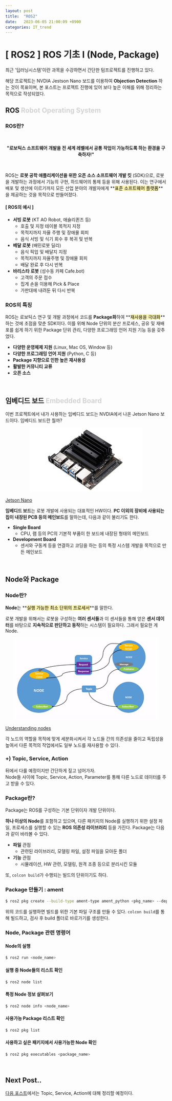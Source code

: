 ```yaml
---
layout: post
title:  "ROS2"
date:   2023-06-05 21:00:09 +0900
categories: IT_trend
---
```

# [ ROS2 ] ROS 기초 I (Node, Package)

최근 '딥러닝시스템'이란 과목을 수강하면서 간단한 텀프로젝트를 진행하고 있다. 

해당 프로젝트는 NVDIA Jestson Nano 보드를 이용하여 **Objection Detection** 하는 것이 목표이며, 본 포스트는 프로젝트 진행에 있어 보다 높은 이해를 위해 정리하는 목적으로 작성되었다. 

## ROS <font color='lightgray'>Robot Operating System</font>

<h3 class='line-mark-blue'>ROS란?</h3>

<br>

<p align='center' font-size='120%'><strong>"로보틱스 소프트웨어 개발을 
전 세계 레벨에서 공통 작업이 가능하도록 하는 환경을 구축하자!"</strong>
</p>

<br>

ROS는 **로봇 공학 애플리케이션을 위한 오픈 소스 소프트웨어 개발 킷** (SDK)으로, 로봇을 개발하는 과정에서 기능의 구현, 하드웨어의 통제 등을 위해 사용된다. 이는 연구에서 배포 및 생산에 이르기까지 모든 산업 분야의 개발자에게 **<mark style='background-color: #fff5b1'>표준 소프트웨어 플랫폼</mark>**을 제공하는 것을 목적으로 만들어졌다. 

#### [ ROS의 예시 ]
- **서빙 로봇** (KT AO Robot, 애슐리퀸즈 등)
  - 호출 및 지정 테이블 목적지 지정
  - 목적지까지 자율 주행 및 장애물 회피
  - 음식 서빙 및 식기 회수 후 복귀 및 반복
- **베달 로봇** (배민로봇 딜리)
  - 음식 픽업 및 배달지 지정
  - 목적지까지 자율주행 및 장애물 회피
  - 배달 완료 후 다시 반복
- **바리스타 로봇** (성수동 카페 Cafe.bot)
  - 고객의 주문 접수
  - 집게 손을 이용해 Pick & Place
  - 가판대에 내려둔 뒤 다시 반복


<h3 class='line-mark-blue'>ROS의 특징</h3>

ROS는 로보틱스 연구 및 개발 과정에서 코드를 **Package화**하여 **<mark style='background-color: #fff5b1'>재사용을 극대화</mark>**하는 것에 초점을 맞춘 SDK이다. 이를 위해 Node 단위의 분산 프로세스, 공유 및 재배포를 쉽게 하기 위한 Package 단위 관리, 다양한 프로그래밍 언어 지원 기능 등을 갖추었다. 

- **다양한 운영체제 지원** (Linux, Mac OS, Window 등)
- **다양한 프로그래밍 언어 지원** (Python, C 등)
- **Package 지향으로 인한 높은 재사용성**
- **활발한 커뮤니티 교류**
- **오픈 소스**

<br>

## 임베디드 보드 <font color='lightgray'>Embedded Board</font>

이번 프로젝트에서 내가 사용하는 임베디드 보드는 NVDIA에서 나온 Jetson Nano 보드이다. 임베디드 보드란 뭘까?

<p align='center'><img src='/assets/img/ros/jetson_nano.jpeg' width='70%'><figcaption><a href='https://www.nvidia.com/ko-kr/autonomous-machines/embedded-systems/jetson-nano/product-development/'>Jetson Nano</a></figcaption></p>

**임베디드 보드**는 로봇 개발에 사용되는 대표적인 HW이다. **PC 이외의 장비에 사용되는 칩이 내장된 PCB 등의 메인보드**를 말하는데, 다음과 같이 불리기도 한다.

- **Single Board**
  - CPU, 램 등의 PC의 기본적 부품이 한 보드에 내장된 형태의 메인보드
- **Development Board**
  - 센서와 구동계 등을 연결하고 코딩을 하는 등의 특정 시스템 개발을 목적으로 만든 메인보드

<br>

## Node와 Package
<h3 class='line-mark-blue'>Node란?</h3>

**Node**는 **<mark style='background-color: #fff5b1'>실행 가능한 최소 단위의 프로세서</mark>**를 말한다. 

로봇 개발을 위해서는 로봇을 구성하는 **여러 센서들**과 이 센서들을 통해 얻은 **센서 데이터**를 바탕으로 **지속적으로 판단하고 동작**하는 시스템이 필요하다. 그래서 필요한 게 Node.

<p align='center'><img src='/assets/img/ros/Nodes-TopicandService.gif' width='90%'><figcaption><a href='https://docs.ros.org/en/foxy/Tutorials/Beginner-CLI-Tools/Understanding-ROS2-Nodes/Understanding-ROS2-Nodes.html'>Understanding nodes</a></figcaption></p>


각 노드의 역할을 목적에 맞게 세분화시켜서 각 노드들 간의 의존성을 줄이고 독립성을 높여서 다른 목적의 작업에서도 일부 노드를 재사용할 수 있다.

### +) Topic, Service, Action
뒤에서 다룰 예정이지만 간단하게 짚고 넘어가자.<br/>
Node들 사이에 Topic, Service, Action, Parameter를 통해 다른 노드로 데이터를 주고 받을 수 있다. 


<h3 class='line-mark-blue'>Package란?</h3>

Package는 ROS를 구성하는 기본 단위이자 개발 단위이다. 

**하나 이상의 Node**를 포함하고 있으며, 다른 패키지의 Node를 실행하기 위한 설정 파일, 프로세스를 실행할 수 있는 **ROS 의존성 라이브러리** 등을 가진다. Package는 다음과 같이 바라볼 수 있다. 

- **파일** 관점
  - 관련된 라이브러리, 모델링 파일, 설정 파일을 모아둔 폴더
- **기능** 관점
  - 시뮬레이션, HW 관련, 모델링, 원격 조종 등으로 분리시킨 모듈

또, <code>colcon build</code>가 수행되는 빌드의 단위이기도 하다.


<h3 class='line-mark-blue'>Package 만들기 : ament</h3>

```bash
$ ros2 pkg create --build-type ament-type ament_python <pkg_name> --dependencies rclpy <dependency>
```

위의 코드를 실행하면 빌드를 위한 기본 파일 구조를 만들 수 있다. <code>colcon build</code>를 통해 빌드하고, 검사 후 build 폴더로 바로가기를 생성한다.


<h3 class='line-mark-blue'>Node, Package 관련 명령어</h3>

#### Node의 실행

```bash
$ ros2 run <node_name>
```
#### 실행 중 Node들의 리스트 확인

```bash
$ ros2 node list
```
#### 특정 Node 정보 살펴보기

```bash
$ ros2 node info <node_name>
```
#### 사용가능 Package 리스트 확인

```bash
$ ros2 pkg list
```

#### 사용하고 싶은 패키지에서 사용가능한 Node 확인

```bash
$ ros2 pkg executables <package_name>
```




<br>

## Next Post..
[다음 포스트](https://seul1230.github.io/it_trend/2023-06-06-ROS2-topic-service-action/)에서는 Topic, Service, Action에 대해 정리할 예정이다. 